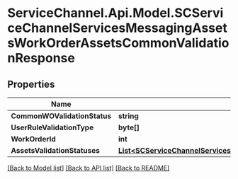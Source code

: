 # ServiceChannel.Api.Model.SCServiceChannelServicesMessagingAssetsWorkOrderAssetsCommonValidationResponse

## Properties

Name | Type | Description | Notes
------------ | ------------- | ------------- | -------------
**CommonWOValidationStatus** | **string** |  | [optional] 
**UserRuleValidationType** | **byte[]** |  | [optional] 
**WorkOrderId** | **int** |  | [optional] 
**AssetsValidationStatuses** | [**List&lt;SCServiceChannelServicesMessagingAssetsAssetValidationStatusResponse&gt;**](SCServiceChannelServicesMessagingAssetsAssetValidationStatusResponse.md) |  | [optional] 

[[Back to Model list]](../README.md#documentation-for-models) [[Back to API list]](../README.md#documentation-for-api-endpoints) [[Back to README]](../README.md)

